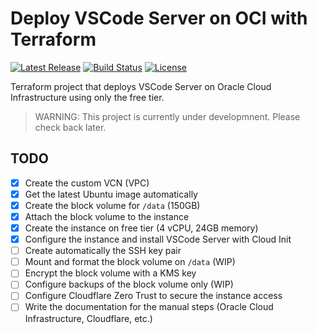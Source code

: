 # Deploy VSCode Server on OCI with Terraform

[![Latest Release][release-badge]][release-url]
[![Build Status][github-badge]][github-url]
[![License][license-badge]][license-url]

Terraform project that deploys VSCode Server on Oracle Cloud Infrastructure using only the free tier.

> WARNING: This project is currently under developmnent.
> Please check back later.

## TODO

- [x] Create the custom VCN (VPC)
- [x] Get the latest Ubuntu image automatically
- [x] Create the block volume for `/data` (150GB)
- [x] Attach the block volume to the instance
- [x] Create the instance on free tier (4 vCPU, 24GB memory)
- [x] Configure the instance and install VSCode Server with Cloud Init
- [ ] Create automatically the SSH key pair
- [ ] Mount and format the block volume on `/data` (WIP)
- [ ] Encrypt the block volume with a KMS key
- [ ] Configure backups of the block volume only (WIP)
- [ ] Configure Cloudflare Zero Trust to secure the instance access
- [ ] Write the documentation for the manual steps (Oracle Cloud Infrastructure, Cloudflare, etc.)

[github-badge]: https://github.com/timoa/terraform-oci-vscode-server/workflows/Terraform/badge.svg
[github-url]: https://github.com/timoa/terraform-oci-vscode-server/actions?query=workflow%3ATerraform
[release-badge]: https://img.shields.io/github/release/timoa/terraform-oci-vscode-server.svg
[release-url]: https://github.com/timoa/terraform-oci-vscode-server/releases/latest
[license-badge]: https://img.shields.io/github/license/timoa/terraform-oci-vscode-server.svg
[license-url]: https://github.com/timoa/terraform-oci-vscode-server/blob/main/LICENSE
